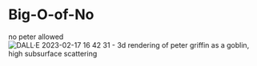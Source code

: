 # Big-O-of-No


no peter allowed
![DALL·E 2023-02-17 16 42 31 - 3d rendering of peter griffin as a goblin, high subsurface scattering](https://user-images.githubusercontent.com/99270795/219799591-601e6877-a0fe-4d6d-8f85-3a9e419c4e04.png)
